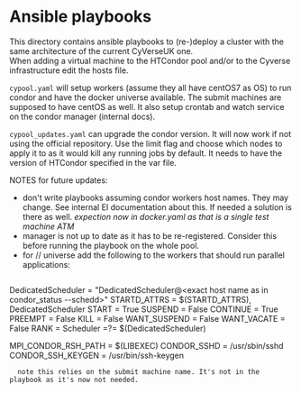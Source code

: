 # Ansible playbooks


This directory contains ansible playbooks to (re-)deploy a cluster with the same architecture of the current CyVerseUK one.  
When adding a virtual machine to the HTCondor pool and/or to the Cyverse infrastructure edit the hosts file.

`cypool.yaml` will setup workers (assume they all have centOS7 as OS) to run condor and have the docker universe available. The submit machines are supposed to have centOS as well. It also setup crontab and watch service on the condor manager (internal docs).

`cypool_updates.yaml` can upgrade the condor version. It will now work if not using the official repository. Use the limit flag and choose which nodes to apply it to as it would kill any running jobs by default. It needs to have the version of HTCondor specified in the var file.

NOTES for future updates:

* don't write playbooks assuming condor workers host names. They may change. See internal EI documentation about this. If needed a solution is there as well.
  _expection now in docker.yaml as that is a single test machine ATM_
* manager is not up to date as it has to be re-registered. Consider this before running the playbook on the whole pool.
* for // universe add the following to the workers that should run parallel applications:
  ```
DedicatedScheduler = "DedicatedScheduler@<exact host name as in condor_status --schedd>"
STARTD_ATTRS = $(STARTD_ATTRS), DedicatedScheduler
START          = True
SUSPEND        = False
CONTINUE       = True
PREEMPT        = False
KILL           = False
WANT_SUSPEND   = False
WANT_VACATE    = False
RANK           = Scheduler =?= $(DedicatedScheduler)

MPI_CONDOR_RSH_PATH = $(LIBEXEC)
CONDOR_SSHD = /usr/sbin/sshd
CONDOR_SSH_KEYGEN = /usr/bin/ssh-keygen
```
  note this relies on the submit machine name. It's not in the playbook as it's now not needed.
